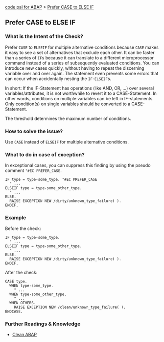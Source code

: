 [code pal for ABAP](../README.md) > [Prefer CASE to ELSE IF](prefer-case-to-elseif.md)

## Prefer CASE to ELSE IF

### What is the Intent of the Check?

Prefer `CASE` to `ELSEIF` for multiple alternative conditions because `CASE` makes it easy to see a set of alternatives that exclude each other. It can be faster than a series of `IF`s because it can translate to a different microprocessor command instead of a series of subsequently evaluated conditions. You can introduce new cases quickly, without having to repeat the discerning variable over and over again. The statement even prevents some errors that can occur when accidentally nesting the `IF`-`ELSEIF`s.

In short: If the IF-Statement has operations (like AND, OR, …) over several variables/attributes, it is not worthwhile to revert it to a CASE-Statement. In other words, conditions on multiple variables can be left in IF-statements. Only condition(s) on single variables should be converted to a CASE-Statement. 

The threshold determines the maximum number of conditions.

### How to solve the issue?

Use `CASE` instead of `ELSEIF` for multiple alternative conditions.

### What to do in case of exception?

In exceptional cases, you can suppress this finding by using the pseudo comment `"#EC PREFER_CASE`.

```abap
IF type = type-some_type. "#EC PREFER_CASE
  " ...
ELSEIF type = type-some_other_type.
  " ...
ELSE.
  RAISE EXCEPTION NEW /dirty/unknown_type_failure( ).
ENDIF.
```

### Example

Before the check:

```abap
IF type = type-some_type.
  " ...
ELSEIF type = type-some_other_type.
  " ...
ELSE.
  RAISE EXCEPTION NEW /dirty/unknown_type_failure( ).
ENDIF.
```

After the check:

```abap
CASE type.
  WHEN type-some_type.
    " ...
  WHEN type-some_other_type.
    " ...
  WHEN OTHERS.
    RAISE EXCEPTION NEW /clean/unknown_type_failure( ).
ENDCASE.
```

### Further Readings & Knowledge

* [Clean ABAP](https://github.com/SAP/styleguides/blob/main/clean-abap/CleanABAP.md#prefer-case-to-else-if-for-multiple-alternative-conditions)
